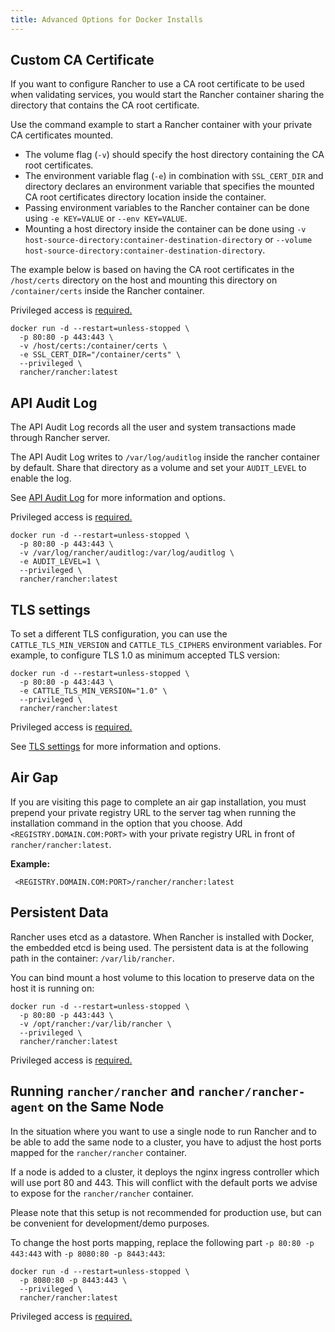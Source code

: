 ```yaml
---
title: Advanced Options for Docker Installs
---
```


<head>
  <link rel="canonical" href="https://ranchermanager.docs.rancher.com/reference-guides/single-node-rancher-in-docker/advanced-options"/>
</head>

## Custom CA Certificate

If you want to configure Rancher to use a CA root certificate to be used when validating services, you would start the Rancher container sharing the directory that contains the CA root certificate.

Use the command example to start a Rancher container with your private CA certificates mounted.

- The volume flag (`-v`) should specify the host directory containing the CA root certificates.
- The environment variable flag (`-e`) in combination with `SSL_CERT_DIR` and directory declares an environment variable that specifies the mounted CA root certificates directory location inside the container.
- Passing environment variables to the Rancher container can be done using `-e KEY=VALUE` or `--env KEY=VALUE`.
- Mounting a host directory inside the container can be done using `-v host-source-directory:container-destination-directory` or `--volume host-source-directory:container-destination-directory`.

The example below is based on having the CA root certificates in the `/host/certs` directory on the host and mounting this directory on `/container/certs` inside the Rancher container.

Privileged access is [required.](../../getting-started/installation-and-upgrade/other-installation-methods/rancher-on-a-single-node-with-docker/rancher-on-a-single-node-with-docker.md#privileged-access-for-rancher)

```
docker run -d --restart=unless-stopped \
  -p 80:80 -p 443:443 \
  -v /host/certs:/container/certs \
  -e SSL_CERT_DIR="/container/certs" \
  --privileged \
  rancher/rancher:latest
```

## API Audit Log

The API Audit Log records all the user and system transactions made through Rancher server.

The API Audit Log writes to `/var/log/auditlog` inside the rancher container by default. Share that directory as a volume and set your `AUDIT_LEVEL` to enable the log.

See [API Audit Log](../../how-to-guides/advanced-user-guides/enable-api-audit-log.md) for more information and options.

Privileged access is [required.](../../getting-started/installation-and-upgrade/other-installation-methods/rancher-on-a-single-node-with-docker/rancher-on-a-single-node-with-docker.md#privileged-access-for-rancher)

```
docker run -d --restart=unless-stopped \
  -p 80:80 -p 443:443 \
  -v /var/log/rancher/auditlog:/var/log/auditlog \
  -e AUDIT_LEVEL=1 \
  --privileged \
  rancher/rancher:latest
```

## TLS settings

To set a different TLS configuration, you can use the `CATTLE_TLS_MIN_VERSION` and `CATTLE_TLS_CIPHERS` environment variables. For example, to configure TLS 1.0 as minimum accepted TLS version:

```
docker run -d --restart=unless-stopped \
  -p 80:80 -p 443:443 \
  -e CATTLE_TLS_MIN_VERSION="1.0" \
  --privileged \
  rancher/rancher:latest
```

Privileged access is [required.](../../getting-started/installation-and-upgrade/other-installation-methods/rancher-on-a-single-node-with-docker/rancher-on-a-single-node-with-docker.md#privileged-access-for-rancher)

See [TLS settings](../../getting-started/installation-and-upgrade/installation-references/tls-settings.md) for more information and options.

## Air Gap

If you are visiting this page to complete an air gap installation, you must prepend your private registry URL to the server tag when running the installation command in the option that you choose. Add `<REGISTRY.DOMAIN.COM:PORT>` with your private registry URL in front of `rancher/rancher:latest`.

**Example:**

     <REGISTRY.DOMAIN.COM:PORT>/rancher/rancher:latest

## Persistent Data

Rancher uses etcd as a datastore. When Rancher is installed with Docker, the embedded etcd is being used. The persistent data is at the following path in the container: `/var/lib/rancher`.

You can bind mount a host volume to this location to preserve data on the host it is running on:

```
docker run -d --restart=unless-stopped \
  -p 80:80 -p 443:443 \
  -v /opt/rancher:/var/lib/rancher \
  --privileged \
  rancher/rancher:latest
```

Privileged access is [required.](../../getting-started/installation-and-upgrade/other-installation-methods/rancher-on-a-single-node-with-docker/rancher-on-a-single-node-with-docker.md#privileged-access-for-rancher)

## Running `rancher/rancher` and `rancher/rancher-agent` on the Same Node

In the situation where you want to use a single node to run Rancher and to be able to add the same node to a cluster, you have to adjust the host ports mapped for the `rancher/rancher` container.

If a node is added to a cluster, it deploys the nginx ingress controller which will use port 80 and 443. This will conflict with the default ports we advise to expose for the `rancher/rancher` container.

Please note that this setup is not recommended for production use, but can be convenient for development/demo purposes.

To change the host ports mapping, replace the following part `-p 80:80 -p 443:443` with `-p 8080:80 -p 8443:443`:

```
docker run -d --restart=unless-stopped \
  -p 8080:80 -p 8443:443 \
  --privileged \
  rancher/rancher:latest
```

Privileged access is [required.](../../getting-started/installation-and-upgrade/other-installation-methods/rancher-on-a-single-node-with-docker/rancher-on-a-single-node-with-docker.md#privileged-access-for-rancher)
